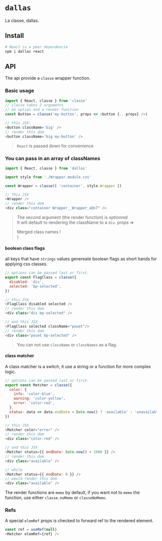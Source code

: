 # `dallas`

La classe, dallas.

## Install

```bash
# React is a peer dependencie
npm i dallas react
```

## API

The api provide a `classe` wrapper function.

### Basic usage

```js
import { React, classe } from 'classe'
// classe takes 2 arguments
// an option and a render function
const Button = classe('my-button', props => <button {...props} />)

// this JSX:
<Button className='big' />
// render this dom
<button className='big my-button' />
```

> `React` is passed down for convenience

### You can pass in an array of classNames

```js
import { React, classe } from 'dallas'

import style from './Wrapper.module.css'

const Wrapper = classe([ 'container', style.Wrapper ])

// This JSX
<Wrapper />
// render this dom
<div class="container Wrapper__Wrapper_aQn7" />
```

> The second argument (the render function) is _optionnal_  
> It will default to rendering the className to a `div`.
> props => <div className={props.className}>Merged class names !</div>)

#### boolean class flags

all keys that have `strings` values genereate boolean flags as short hands for applying css classes.

```js
// options can be passed last or first.
export const FlagClass = classe({
  disabled: 'dis',
  selected: 'bp-selected',
})

// this JSX
<FlagClass disabled selected />
// render this dom
<div class="dis bp-selected" />

// and this JSX
<FlagClass selected className="pouet"/>
// render this dom
<div class="pouet bp-selected" />
```

> You can not use `className` or `classNames` as a flag.

#### class matcher

A class matcher is a switch, it use a string or a function for more complex logic.

```js
// options can be passed last or first.
export const Matcher = classe({
  color: {
    info: 'color-blue',
    warning: 'color-yellow',
    error: 'color-red',
  },
  status: data => data.endDate > Date.now() ? 'available' : 'unavailable'
})

// this JSX
<Matcher color="error" />
// render this dom
<div class="color-red" />

// and this JSX
<Matcher status={{ endDate: Date.now() + 1000 }} />
// render this dom
<div class="available" />

// while
<Matcher status={{ endDate: 0 }} />
// would render this dom
<div class="available" />
```

The render functions are `memo` by default,
if you want not to `memo` the function, use
either `classe.noMemo` or `classeNoMemo`.

### Refs

A special `elemRef` props is checked to forward ref to the rendered element.

```js
const ref = useRef(null)
<Matcher elemRef={ref} />
```
